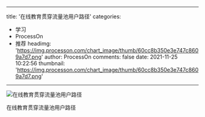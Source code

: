 
---
title: '在线教育贯穿流量池用户路径'
categories: 
 - 学习
 - ProcessOn
 - 推荐
headimg: 'https://img.processon.com/chart_image/thumb/60cc8b350e3e747c8609a7d7.png'
author: ProcessOn
comments: false
date: 2021-11-25 10:22:56
thumbnail: 'https://img.processon.com/chart_image/thumb/60cc8b350e3e747c8609a7d7.png'
---

<div>   
<img class="thumb" alt="在线教育贯穿流量池用户路径" src="https://img.processon.com/chart_image/thumb/60cc8b350e3e747c8609a7d7.png" referrerpolicy="no-referrer">
<p>在线教育贯穿流量池用户路径</p>  
</div>
            